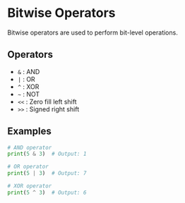 # Bitwise Operators

Bitwise operators are used to perform bit-level operations.

## Operators

- `&` : AND
- `|` : OR
- `^` : XOR
- `~` : NOT
- `<<` : Zero fill left shift
- `>>` : Signed right shift

## Examples

```python
# AND operator
print(5 & 3)  # Output: 1

# OR operator
print(5 | 3)  # Output: 7

# XOR operator
print(5 ^ 3)  # Output: 6
```
